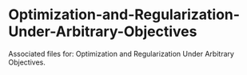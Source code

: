 # Optimization-and-Regularization-Under-Arbitrary-Objectives
Associated files for: Optimization and Regularization Under Arbitrary Objectives.
